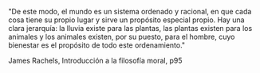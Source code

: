 "De este modo, el mundo es un sistema ordenado y racional, en que cada cosa tiene su propio lugar y sirve un propósito especial propio. Hay una clara jerarquía: la lluvia existe para las plantas, las plantas existen para los animales y los animales existen, por su puesto, para el hombre, cuyo bienestar es el propósito de todo este ordenamiento."

James Rachels, Introducción a la filosofía moral, p95